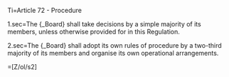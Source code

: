 Ti=Article 72 - Procedure

1.sec=The {_Board} shall take decisions by a simple majority of its members, unless otherwise provided for in this Regulation.

2.sec=The {_Board} shall adopt its own rules of procedure by a two-third majority of its members and organise its own operational arrangements.

=[Z/ol/s2]
